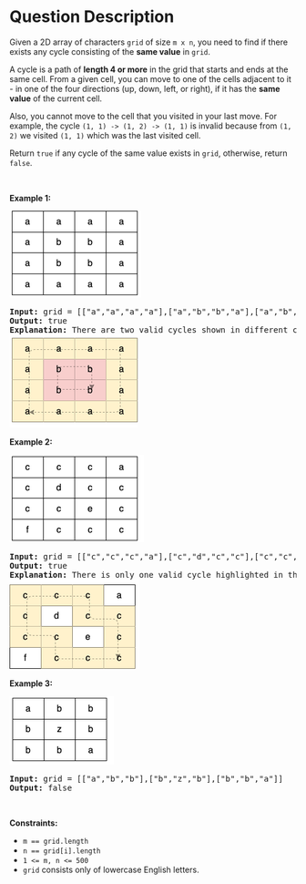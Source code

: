 # Question Description

<p>Given a 2D array of characters <code>grid</code> of size <code>m x n</code>, you need to find if there exists any cycle consisting of the <strong>same value</strong> in <code>grid</code>.</p>

<p>A cycle is a path of <strong>length 4 or more</strong> in the grid that starts and ends at the same cell. From a given cell, you can move to one of the cells adjacent to it - in one of the four directions (up, down, left, or right), if it has the <strong>same value</strong> of the current cell.</p>

<p>Also, you cannot move to the cell that you visited in your last move. For example, the cycle <code>(1, 1) -&gt; (1, 2) -&gt; (1, 1)</code> is invalid because from <code>(1, 2)</code> we visited <code>(1, 1)</code> which was the last visited cell.</p>

<p>Return <code>true</code> if any cycle of the same value exists in <code>grid</code>, otherwise, return <code>false</code>.</p>

<p>&nbsp;</p>
<p><strong>Example 1:</strong></p>

<p><strong><img alt="" src="1.png" style="width: 231px; height: 152px;" /></strong></p>

<pre>
<strong>Input:</strong> grid = [[&quot;a&quot;,&quot;a&quot;,&quot;a&quot;,&quot;a&quot;],[&quot;a&quot;,&quot;b&quot;,&quot;b&quot;,&quot;a&quot;],[&quot;a&quot;,&quot;b&quot;,&quot;b&quot;,&quot;a&quot;],[&quot;a&quot;,&quot;a&quot;,&quot;a&quot;,&quot;a&quot;]]
<strong>Output:</strong> true
<strong>Explanation: </strong>There are two valid cycles shown in different colors in the image below:
<img alt="" src="11.png" style="width: 225px; height: 163px;" />
</pre>

<p><strong>Example 2:</strong></p>

<p><strong><img alt="" src="22.png" style="width: 236px; height: 154px;" /></strong></p>

<pre>
<strong>Input:</strong> grid = [[&quot;c&quot;,&quot;c&quot;,&quot;c&quot;,&quot;a&quot;],[&quot;c&quot;,&quot;d&quot;,&quot;c&quot;,&quot;c&quot;],[&quot;c&quot;,&quot;c&quot;,&quot;e&quot;,&quot;c&quot;],[&quot;f&quot;,&quot;c&quot;,&quot;c&quot;,&quot;c&quot;]]
<strong>Output:</strong> true
<strong>Explanation: </strong>There is only one valid cycle highlighted in the image below:
<img alt="" src="2.png" style="width: 229px; height: 157px;" />
</pre>

<p><strong>Example 3:</strong></p>

<p><strong><img alt="" src="3.png" style="width: 183px; height: 120px;" /></strong></p>

<pre>
<strong>Input:</strong> grid = [[&quot;a&quot;,&quot;b&quot;,&quot;b&quot;],[&quot;b&quot;,&quot;z&quot;,&quot;b&quot;],[&quot;b&quot;,&quot;b&quot;,&quot;a&quot;]]
<strong>Output:</strong> false
</pre>

<p>&nbsp;</p>
<p><strong>Constraints:</strong></p>

<ul>
	<li><code>m == grid.length</code></li>
	<li><code>n == grid[i].length</code></li>
	<li><code>1 &lt;= m, n &lt;= 500</code></li>
	<li><code>grid</code> consists only of lowercase English letters.</li>
</ul>
